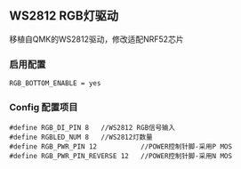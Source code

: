 ## WS2812 RGB灯驱动

移植自QMK的WS2812驱动，修改适配NRF52芯片

### 启用配置
```
RGB_BOTTOM_ENABLE = yes

```

### Config 配置项目
```
#define RGB_DI_PIN 8   //WS2812 RGB信号输入
#define RGBLED_NUM 8   //WS2812灯数量
#define RGB_PWR_PIN 12           //POWER控制针脚-采用P MOS
#define RGB_PWR_PIN_REVERSE 12   //POWER控制针脚-采用N MOS

```
